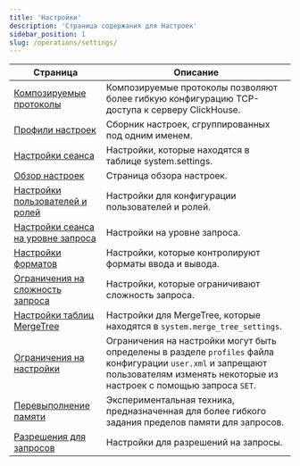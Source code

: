 ```yaml
---
title: 'Настройки'
description: 'Страница содержания для Настроек'
sidebar_position: 1
slug: /operations/settings/
---
```


<!-- The table of contents table for this page is automatically generated by 
https://github.com/ClickHouse/clickhouse-docs/blob/main/scripts/autogenerate-table-of-contents.sh
from the YAML front matter fields: slug, description, title.

If you've spotted an error, please edit the YML frontmatter of the pages themselves.
-->
| Страница | Описание |
|-----|-----|
| [Композируемые протоколы](/operations/settings/composable-protocols) | Композируемые протоколы позволяют более гибкую конфигурацию TCP-доступа к серверу ClickHouse. |
| [Профили настроек](/operations/settings/settings-profiles) | Сборник настроек, сгруппированных под одним именем. |
| [Настройки сеанса](/operations/settings/settings) | Настройки, которые находятся в таблице system.settings. |
| [Обзор настроек](/operations/settings/overview) | Страница обзора настроек. |
| [Настройки пользователей и ролей](/operations/settings/settings-users) | Настройки для конфигурации пользователей и ролей. |
| [Настройки сеанса на уровне запроса](/operations/settings/query-level) | Настройки на уровне запроса. |
| [Настройки форматов](/operations/settings/formats) | Настройки, которые контролируют форматы ввода и вывода. |
| [Ограничения на сложность запроса](/operations/settings/query-complexity) | Настройки, которые ограничивают сложность запроса. |
| [Настройки таблиц MergeTree](/operations/settings/merge-tree-settings) | Настройки для MergeTree, которые находятся в `system.merge_tree_settings`. |
| [Ограничения на настройки](/operations/settings/constraints-on-settings) | Ограничения на настройки могут быть определены в разделе `profiles` файла конфигурации `user.xml` и запрещают пользователям изменять некоторые из настроек с помощью запроса `SET`. |
| [Перевыполнение памяти](/operations/settings/memory-overcommit) | Экспериментальная техника, предназначенная для более гибкого задания пределов памяти для запросов. |
| [Разрешения для запросов](/operations/settings/permissions-for-queries) | Настройки для разрешений на запросы. |
